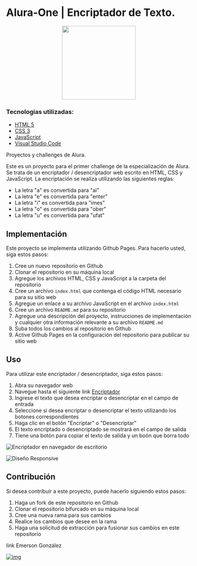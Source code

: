 # Alura-One | Encriptador de Texto.

<p align="center" >
     <img width="200" heigth="200" src="https://www.aqskill.com/wp-content/uploads/2021/08/maxresdefault.jpg">
</p>

### Tecnologías utilizadas:

  - [HTML 5](https://developer.mozilla.org/es/docs/Web/HTTP)
  - [CSS 3](https://developer.mozilla.org/es/docs/Web/CSS)
  - [JavaScript](https://developer.mozilla.org/es/docs/Web/JavaScript)
  - [Visual Studio Code](https://code.visualstudio.com)


Proyectos y challenges de Alura.

Este es un proyecto para el primer challenge de la especialización de Alura. Se trata de un encriptador / desencriptador web escrito en HTML, CSS y JavaScript. La encriptación se realiza utilizando las siguientes reglas:

- La letra "a" es convertida para "ai"
- La letra "e" es convertida para "enter"
- La letra "i" es convertida para "imes"
- La letra "o" es convertida para "ober"
- La letra "u" es convertida para "ufat"

## Implementación

Este proyecto se implementa utilizando Github Pages. Para hacerlo usted, siga estos pasos:

1. Cree un nuevo repositorio en Github
2. Clonar el repositorio en su máquina local
3. Agregue los archivos HTML, CSS y JavaScript a la carpeta del repositorio
4. Cree un archivo `index.html` que contenga el código HTML necesario para su sitio web
5. Agregue un enlace a su archivo JavaScript en el archivo `index.html`
6. Cree un archivo `README.md` para su repositorio
7. Agregue una descripción del proyecto, instrucciones de implementación y cualquier otra información relevante a su archivo `README.md`
8. Suba todos los cambios al repositorio en Github
9. Active Github Pages en la configuración del repositorio para publicar su sitio web

## Uso

Para utilizar este encriptador / desencriptador, siga estos pasos:

1. Abra su navegador web
2. Navegue hasta el siguiente link [Encriptador](https://emersondivb0.github.io/Alura-One/)
3. Ingrese el texto que desea encriptar o desencriptar en el campo de entrada
4. Seleccione si desea encriptar o desencriptar el texto utilizando los botones correspondientes
5. Haga clic en el botón "Encriptar" o "Desencriptar"
6. El texto encriptado o desencriptado se mostrará en el campo de salida
7. Tiene una botón para copiar el texto de salida y un boón que borra todo

![Encriptador en navegador de escritorio]([Imagenes/desktopAluraCrypt.png])

![Diseño Responsive]([Imagenes/phoneAluraCrypt.png])

## Contribución

Si desea contribuir a este proyecto, puede hacerlo siguiendo estos pasos:

1. Haga un fork de este repositorio en Github
2. Clonar el repositorio bifurcado en su máquina local
3. Cree una nueva rama para sus cambios
4. Realice los cambios que desee en la rama
5. Haga una solicitud de extracción para fusionar sus cambios en este repositorio

link  Emerson González

[![img](https://camo.githubusercontent.com/c00f87aeebbec37f3ee0857cc4c20b21fefde8a96caf4744383ebfe44a47fe3f/68747470733a2f2f696d672e736869656c64732e696f2f62616467652f2d4c696e6b6564496e2d2532333030373742353f7374796c653d666f722d7468652d6261646765266c6f676f3d6c696e6b6564696e266c6f676f436f6c6f723d7768697465)](https://www.linkedin.com/in/emerson-gonzalez-developer/)

